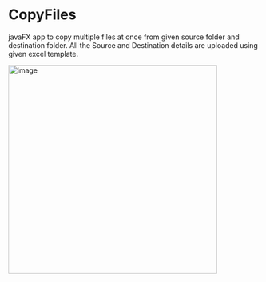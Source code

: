 # CopyFiles
javaFX app to copy multiple files at once from given source folder and destination folder. 
All the Source and Destination details are uploaded using given excel template.

<img width="418" alt="image" src="https://user-images.githubusercontent.com/53952338/182039896-91806c07-0e5e-4f8d-a9a9-cd2f9592e20f.png">
